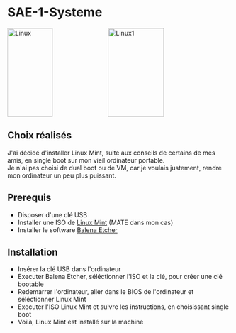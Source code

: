 # SAE-1-Systeme

<div style="display:flex; align:center">
  <img src="https://images3.alphacoders.com/116/116875.jpg" alt="Linux" width=45% height=200px>
  <img src="https://incubaweb.com/wp-content/uploads/2015/08/Linux-vs-windows.jpg" alt="Linux1" width=50% height=200px>
</div>

## Choix réalisés

J'ai décidé d'installer Linux Mint, suite aux conseils de certains de mes amis, en single boot sur mon vieil ordinateur portable.  
Je n'ai pas choisi de dual boot ou de VM, car je voulais justement, rendre mon ordinateur un peu plus puissant.

## Prerequis
- Disposer d'une clé USB
- Installer une ISO de [Linux Mint](https://www.linuxmint.com/download.php) (MATE dans mon cas)
- Installer le software [Balena Etcher](https://etcher.balena.io/#download-etcher)
  
## Installation
- Insérer la clé USB dans l'ordinateur
- Executer Balena Etcher, séléctionner l'ISO et la clé, pour créer une clé bootable
- Redemarrer l'ordinateur, aller dans le BIOS de l'ordinateur et séléctionner Linux Mint
- Executer l'ISO Linux Mint et suivre les instructions, en choisissant single boot
- Voilà, Linux Mint est installé sur la machine
